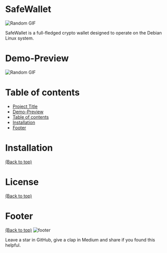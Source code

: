 

# SafeWallet
![Random GIF](https://i.imgur.com/4zSckcx.png)

<!-- Add buttons here -->

>
SafeWallet is a full-fledged crypto wallet designed to operate on the Debian Linux system.



# Demo-Preview

<!-- Add a demo for your project -->




![Random GIF](https://media.giphy.com/media/ZVik7pBtu9dNS/giphy.gif)
# Table of contents





- [Project Title](#project-title)
- [Demo-Preview](#demo-preview)
- [Table of contents](#table-of-contents)
- [Installation](#installation)
- [Footer](#footer)

# Installation
[(Back to top)](#table-of-contents)




# License
[(Back to top)](#table-of-contents)



# Footer
[(Back to top)](#table-of-contents)
![footer](https://i.imgur.com/SdgWGxu.png)



Leave a star in GitHub, give a clap in Medium and share if you found this helpful.

